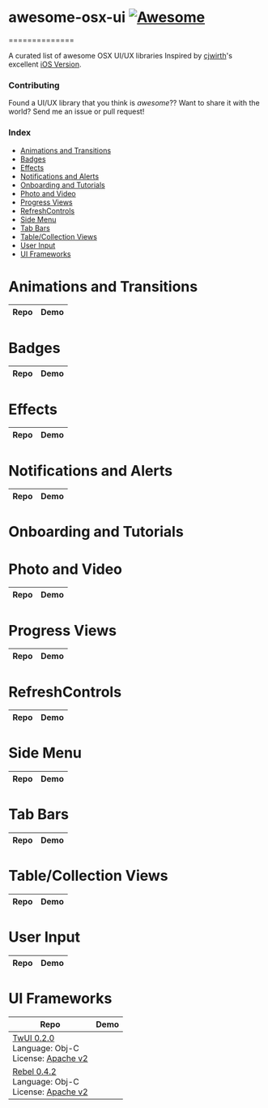 # awesome-osx-ui  [![Awesome](https://cdn.rawgit.com/sindresorhus/awesome/d7305f38d29fed78fa85652e3a63e154dd8e8829/media/badge.svg)](https://github.com/sindresorhus/awesome)
==============

A curated list of awesome OSX UI/UX libraries
Inspired by [cjwirth]'s excellent [iOS Version].

### Contributing

Found a UI/UX library that you think is _awesome_?? Want to share it with the world? Send me an issue or pull request!

### Index
* [Animations and Transitions](#animations-and-transitions)
* [Badges](#badges)
* [Effects](#effects)
* [Notifications and Alerts](#notifications-and-alerts)
* [Onboarding and Tutorials](#onboarding-and-tutorials)
* [Photo and Video](#photo-and-video)
* [Progress Views](#progress-views)
* [RefreshControls](#refreshcontrols)
* [Side Menu](#side-menu)
* [Tab Bars](#tab-bars)
* [Table/Collection Views](#tablecollection-views)
* [User Input](#user-input)
* [UI Frameworks](#ui-frameworks)

Animations and Transitions
==========================
Repo | Demo
--- | ---


Badges
======
Repo | Demo
--- | ---


Effects
=======
Repo | Demo
--- | ---


Notifications and Alerts
========================
Repo | Demo
--- | ---


Onboarding and Tutorials
========================


Photo and Video
===============
Repo | Demo
--- | ---


Progress Views
==============
Repo | Demo
--- | ---


RefreshControls
===============
Repo | Demo
--- | ---


Side Menu
=========
Repo | Demo
--- | ---


Tab Bars
========
Repo | Demo
--- | ---


Table/Collection Views
======================
Repo | Demo
--- | ---


User Input
==========
Repo | Demo
--- | ---

UI Frameworks
=============
Repo | Demo
--- | ---
[TwUI 0.2.0](https://github.com/twitter/twui) <br> Language: Obj-C <br> License: [Apache v2][Apache v2] |
[Rebel 0.4.2](https://github.com/github/Rebel) <br> Language: Obj-C <br> License: [Apache v2][Apache v2] |


[harryworld]: https://github.com/harryworld
[cjwirth]: https://github.com/cjwirth
[iOS Version]: https://github.com/cjwirth/awesome-ios-ui
[MIT]: http://opensource.org/licenses/MIT
[Apache v2]: https://www.apache.org/licenses/LICENSE-2.0
[BSD-2]: http://opensource.org/licenses/BSD-2-Clause
[BSD-3]: http://opensource.org/licenses/BSD-3-Clause
